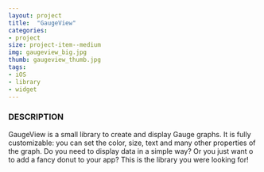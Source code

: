```yaml
---
layout: project
title:  "GaugeView"
categories:
- project
size: project-item--medium
img: gaugeview_big.jpg
thumb: gaugeview_thumb.jpg
tags:
- iOS 
- library 
- widget
---
```


### DESCRIPTION

GaugeView is a small library to create and display Gauge graphs. It is fully customizable: you can set the color, size, text and many other properties of the graph. Do you need to display data in a simple way? Or you just want o to add a fancy donut to your app? This is the library you were looking for!
